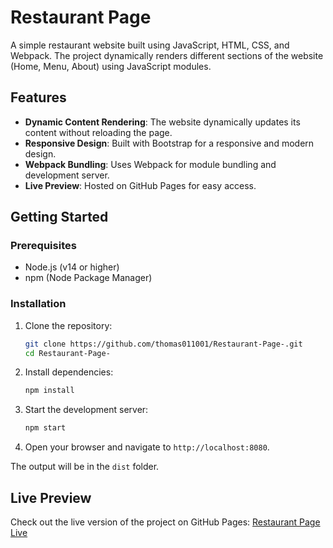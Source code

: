 # Restaurant Page

A simple restaurant website built using JavaScript, HTML, CSS, and Webpack. The project dynamically renders different sections of the website (Home, Menu, About) using JavaScript modules.

## Features

- **Dynamic Content Rendering**: The website dynamically updates its content without reloading the page.
- **Responsive Design**: Built with Bootstrap for a responsive and modern design.
- **Webpack Bundling**: Uses Webpack for module bundling and development server.
- **Live Preview**: Hosted on GitHub Pages for easy access.

## Getting Started

### Prerequisites

- Node.js (v14 or higher)
- npm (Node Package Manager)

### Installation

1. Clone the repository:

   ```bash
   git clone https://github.com/thomas011001/Restaurant-Page-.git
   cd Restaurant-Page-
   ```

2. Install dependencies:

   ```bash
   npm install
   ```

3. Start the development server:

   ```bash
   npm start
   ```

4. Open your browser and navigate to `http://localhost:8080`.

The output will be in the `dist` folder.

## Live Preview

Check out the live version of the project on GitHub Pages: [Restaurant Page Live](https://thomas011001.github.io/Restaurant-Page-/)
